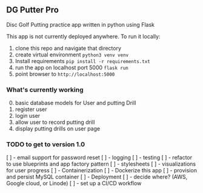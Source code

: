 ## DG Putter Pro

Disc Golf Putting practice app written in python using Flask

This app is not currently deployed anywhere. 
To run it locally:
1. clone this repo and navigate that directory
2. create virtual environment `python3 venv venv`
3. Install requirements `pip install -r requirements.txt`
4. run the app on localhost port 5000 `flask run`
5. point browser to `http://localhost:5000`

### What's currently working

0. basic database models for User and putting Drill
1. register user
2. login user
3. allow user to record putting drill
4. display putting drills on user page
    

### TODO to get to version 1.0

[ ] - email support for password reset
[ ] - logging
[ ] - testing
[ ] - refactor to use blueprints and app factory pattern
[ ] - stylesheets
[ ] - visualizations for user progress
[ ] - Containerization
    [ ] - Dockerize this app
    [ ] - provision and persist MySQL container
[ ] - Deployment
    [ ] - decide where? (AWS, Google cloud, or Linode)
    [ ] - set up a CI/CD workflow